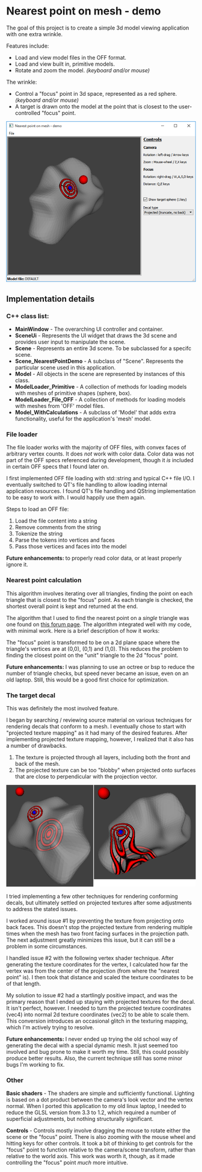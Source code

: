 # Nearest point on mesh - demo
The goal of this project is to create a simple 3d model viewing application with one extra wrinkle.

Features include:
- Load and view model files in the OFF format.
- Load and view built in, primitive models.
- Rotate and zoom the model. <i>(keyboard and/or mouse)</i>

The wrinkle:
- Control a "focus" point in 3d space, represented as a red sphere. <i>(keyboard and/or mouse)</i>
- A target is drawn onto the model at the point that is closest to the user-controlled "focus" point.

![An image of the application](readme_screen01.png?raw=true "The application")

## Implementation details

### C++ class list:
- <b>MainWindow</b> - The overarching UI controller and container.
- <b>SceneUi</b> - Represents the UI widget that draws the 3d scene and provides user input to manipulate the scene.
- <b>Scene</b> - Represents an entire 3d scene.  To be subclassed for a specifc scene.
- <b>Scene_NearestPointDemo</b> - A subclass of "Scene".  Represents the particular scene used in this application.
- <b>Model</b> - All objects in the scene are represented by instances of this class.
- <b>ModelLoader_Primitive</b> - A collection of methods for loading models with meshes of primitive shapes (sphere, box).
- <b>ModelLoader_File_OFF</b> - A collection of methods for loading models with meshes from 'OFF' model files.
- <b>Model_WithCalculations</b> - A subclass of 'Model' that adds extra functionality, useful for the application's 'mesh' model.

### File loader
The file loader works with the majority of OFF files, with convex faces of arbitrary vertex counts.  It does <i>not</i> work with color data.  Color data was not part of the OFF specs referenced during development, though it <i>is</i> included in certain OFF specs that I found later on.

I first implemented OFF file loading with std::string and typical C++ file I/O.  I eventually switched to QT's file handling to allow loading internal application resources.  I found QT's file handling and QString implementation to be easy to work with.  I would happily use them again.

Steps to load an OFF file:
1) Load the file content into a string
2) Remove comments from the string
3) Tokenize the string
4) Parse the tokens into vertices and faces
5) Pass those vertices and faces into the model

<b>Future enhancements: </b> to properly read color data, or at least properly ignore it.

### Nearest point calculation
This algorithm involves iterating over all triangles, finding the point on each triangle that is closest to the "focus" point.  As each triangle is checked, the shortest overall point is kept and returned at the end.

The algorithm that I used to find the nearest point on a <i>single</i> triangle was one found on <a href='https://www.gamedev.net/forums/topic/552906-closest-point-on-triangle/' target='_blank'>this forum page</a>.  The algorithm integrated well with my code, with minimal work.  Here is a brief description of how it works:

The "focus" point is transformed to be on a 2d plane space where the triangle's vertices are at (0,0), (0,1) and (1,0).  This reduces the problem to finding the closest point on the "unit" triangle to the 2d "focus" point.

<b>Future enhancements: </b>I was planning to use an octree or bsp to reduce the number of triangle checks, but speed never became an issue, even on an old laptop.  Still, this would be a good first choice for optimization.

### The target decal
This was definitely the most involved feature.

I began by searching / reviewing source material on various techniques for rendering decals that conform to a mesh.  I eventually chose to start with "projected texture mapping" as it had many of the desired features.
After implementing projected texture mapping, however, I realized that it also has a number of drawbacks.
1) The texture is projected through all layers, including both the front and back of the mesh.
2) The projected texture can be too "blobby" when projected onto surfaces that are close to perpendicular with the projection vector.

![An image of projected texture drawbacks](readme_screen02.png?raw=true "Projected texture mapping drawbacks")

I tried implementing a few other techniques for rendering conforming decals, but ultimately settled on projected textures after some adjustments to address the stated issues.

I worked around issue #1 by preventing the texture from projecting onto back faces.  This doesn't stop the projected texture from rendering multiple times when the mesh has two front facing surfaces in the projection path.  The next adjustment greatly minimizes this issue, but it can still be a problem in some circumstances.

I handled issue #2 with the following vertex shader technique.  After generating the texture coordinates for the vertex, I calculated how far the vertex was from the center of the projection (from where the "nearest point" is).  I then took that distance and scaled the texture coordinates to be of that length.

My solution to issue #2 had a startlingly positive impact, and was the primary reason that I ended up staying with projected textures for the decal.  It isn't perfect, however.  I needed to turn the projected texture coordinates (vec4) into normal 2d texture coordinates  (vec2) to be able to scale them.  This conversion introduces an occasional glitch in the texturing mapping, which I'm actively trying to resolve.

<b>Future enhancements: </b> I never ended up trying the old school way of generating the decal with a special dynamic mesh.  It just seemed too involved and bug prone to make it worth my time.  Still, this could possibly produce better results.
Also, the current technique still has some minor bugs I'm working to fix.

### Other

<b>Basic shaders</b> - The shaders are simple and sufficiently functional.  Lighting is based on a dot product between the camera's look vector and the vertex normal.  When I ported this application to my old linux laptop, I needed to reduce the GLSL version from 3.3 to 1.2, which required a number of superficial adjustments, but nothing structurally significant.

<b>Controls</b> - Controls mostly involve dragging the mouse to rotate either the scene or the "focus" point.  There is also zooming with the mouse wheel and hitting keys for other controls.  It took a bit of thinking to get controls for the "focus" point to function relative to the camera/scene transform, rather than relative to the world axis.  This work was worth it, though, as it made controlling the "focus" point <i>much</i> more intuitive.
